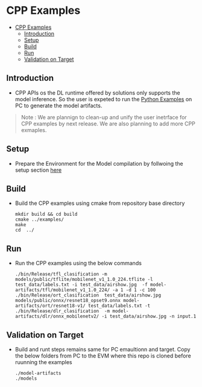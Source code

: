# CPP Examples
- [CPP Examples](#cpp-examples)
  - [Introduction](#introduction)
  - [Setup](#setup)
  - [Build](#build)
  - [Run](#run)
  - [Validation on Target](#validation-on-target)


## Introduction

   - CPP APIs os the DL runtime offered by solutions only supports the model inference. So the user is expeted  to run the [Python Examples](../../README.md#python-exampe) on PC to generate the model artifacts.
> Note : We are plannign to clean-up and unify the user inetrface for CPP examples by next release. We are also planning to add more CPP exmaples.

## Setup
- Prepare the Environment for the Model compilation by follwoing the setup section [here](../../README.md#setup)


## Build 
  - Build the CPP examples using cmake from repository base directory
    ```
    mkdir build && cd build
    cmake ../examples/
    make
    cd  ../
    ```

## Run 
  - Run the CPP examples using the below commands
    ```
    ./bin/Release/tfl_clasification -m models/public/tflite/mobilenet_v1_1.0_224.tflite -l test_data/labels.txt -i test_data/airshow.jpg  -f model-artifacts/tfl/mobilenet_v1_1.0_224/ -a 1 -d 1 -c 100
    ./bin/Release/ort_clasification  test_data/airshow.jpg models/public/onnx/resnet18_opset9.onnx model-artifacts/ort/resnet18-v1/ test_data/labels.txt -t
    ./bin/Release/dlr_clasification  -m model-artifacts/dlr/onnx_mobilenetv2/ -i test_data/airshow.jpg -n input.1
    ```
## Validation on Target
- Build and runt steps remains same for PC emaultionn and target. Copy the below folders from PC to the EVM where this repo is cloned before ruunning the examples
  
    ```
    ./model-artifacts
    ./models
    ```




